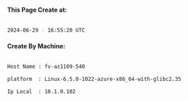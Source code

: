 
   
#### This Page Create at:

```bash

2024-06-29 - 16:55:20 UTC

```

#### Create By Machine:

```bash

Host Name : fv-az1109-540

platform  : Linux-6.5.0-1022-azure-x86_64-with-glibc2.35

Ip Local  : 10.1.0.102

```

